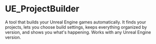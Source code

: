 # UE_ProjectBuilder
A tool that builds your Unreal Engine games automatically. It finds your projects, lets you choose build settings, keeps everything organized by version, and shows you what's happening. Works with any Unreal Engine version.
